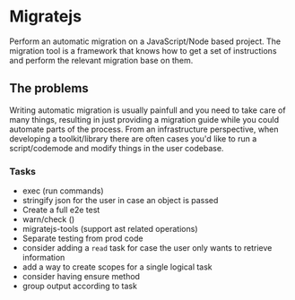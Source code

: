 # Migratejs

Perform an automatic migration on a JavaScript/Node based project. The migration tool is a framework that knows how to get a set of instructions and perform the relevant migration base on them.

## The problems
Writing automatic migration is usually painfull and you need to take care of many things, resulting in just providing a migration guide while you could automate parts of the process. From an infrastructure perspective, when developing a toolkit/library there are often cases you'd like to run a script/codemode and modify things in the user codebase.


### Tasks
* exec (run commands)
* stringify json for the user in case an object is passed
* Create a full e2e test
* warn/check ()
* migratejs-tools (support ast related operations)
* Separate testing from prod code
* consider adding a `read` task for case the user only wants to retrieve information
* add a way to create scopes for a single logical task
* consider having ensure method
* group output according to task

